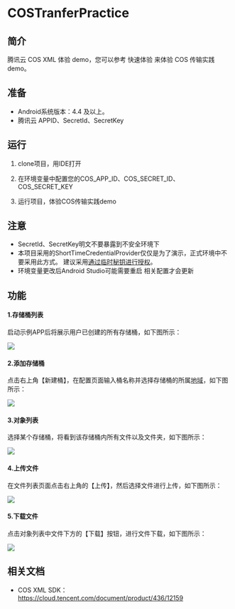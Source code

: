 # COSTranferPractice

## 简介

 腾讯云 COS XML 体验 demo，您可以参考 快速体验 来体验 COS 传输实践 demo。

## 准备
- Android系统版本：4.4 及以上。
- 腾讯云 APPID、SecretId、SecretKey

## 运行

1. clone项目，用IDE打开

2. 在环境变量中配置您的COS_APP_ID、COS_SECRET_ID、COS_SECRET_KEY

3. 运行项目，体验COS传输实践demo

## 注意
- SecretId、SecretKey明文不要暴露到不安全环境下
- 本项目采用的ShortTimeCredentialProvider仅仅是为了演示，正式环境中不要采用此方式。
建议采用[通过临时秘钥进行授权](https://cloud.tencent.com/document/product/436/12159#.E5.88.9D.E5.A7.8B.E5.8C.96.E6.9C.8D.E5.8A.A1)。
- 环境变量更改后Android Studio可能需要重启 相关配置才会更新

## 功能
#### 1.存储桶列表
启动示例APP后将展示用户已创建的所有存储桶，如下图所示：

![](./screenshot/bucket.png)

#### 2.添加存储桶
点击右上角【新建桶】，在配置页面输入桶名称并选择存储桶的所属[地域](https://cloud.tencent.com/document/product/436/6224)，如下图所示：

![](./screenshot/bucket_add.png)

#### 3.对象列表
选择某个存储桶，将看到该存储桶内所有文件以及文件夹，如下图所示：

![](./screenshot/object.png)

#### 4.上传文件
在文件列表页面点击右上角的【上传】，然后选择文件进行上传，如下图所示：

![](./screenshot/upload.png)

#### 5.下载文件
点击对象列表中文件下方的【下载】按钮，进行文件下载，如下图所示：

![](./screenshot/download.png)

## 相关文档

* COS XML SDK：https://cloud.tencent.com/document/product/436/12159
